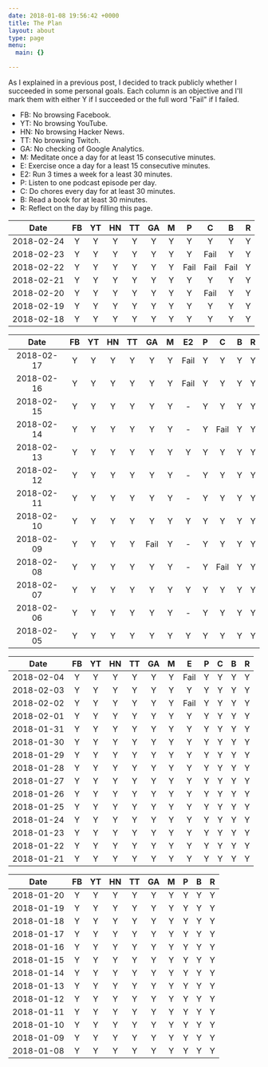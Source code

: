 ```yaml
---
date: 2018-01-08 19:56:42 +0000
title: The Plan
layout: about
type: page
menu:
  main: {}

---
```

As I explained in a previous post, I decided to track publicly whether I succeeded in some personal goals. Each column is an objective and I'll mark them with either Y if I succeeded or the full word "Fail" if I failed.

* FB: No browsing Facebook.
* YT: No browsing YouTube.
* HN: No browsing Hacker News.
* TT: No browsing Twitch.
* GA: No checking of Google Analytics.
* M: Meditate once a day for at least 15 consecutive minutes.
* E: Exercise once a day for a least 15 consecutive minutes.
* E2: Run 3 times a week for a least 30 minutes.
* P: Listen to one podcast episode per day.
* C: Do chores every day for at least 30 minutes.
* B: Read a book for at least 30 minutes.
* R: Reflect on the day by filling this page.

| Date | FB | YT | HN | TT | GA | M | P | C | B | R |
|:-:|:-:|:-:|:-:|:-:|:-:|:-:|:-:|:-:|:-:|:-:|
| 2018-02-24 | Y | Y | Y | Y | Y | Y | Y | Y | Y | Y |
| 2018-02-23 | Y | Y | Y | Y | Y | Y | Y | Fail | Y | Y |
| 2018-02-22 | Y | Y | Y | Y | Y | Y | Fail | Fail | Fail | Y |
| 2018-02-21 | Y | Y | Y | Y | Y | Y | Y | Y | Y | Y |
| 2018-02-20 | Y | Y | Y | Y | Y | Y | Y | Fail | Y | Y |
| 2018-02-19 | Y | Y | Y | Y | Y | Y | Y | Y | Y | Y |
| 2018-02-18 | Y | Y | Y | Y | Y | Y | Y | Y | Y | Y |

| Date | FB | YT | HN | TT | GA | M | E2 | P | C | B | R |
|:-:|:-:|:-:|:-:|:-:|:-:|:-:|:-:|:-:|:-:|:-:|:-:|
| 2018-02-17 | Y | Y | Y | Y | Y | Y | Fail | Y | Y | Y | Y |
| 2018-02-16 | Y | Y | Y | Y | Y | Y | Fail | Y | Y | Y | Y |
| 2018-02-15 | Y | Y | Y | Y | Y | Y | - | Y | Y | Y | Y |
| 2018-02-14 | Y | Y | Y | Y | Y | Y | - | Y | Fail | Y | Y |
| 2018-02-13 | Y | Y | Y | Y | Y | Y | Y | Y | Y | Y | Y |
| 2018-02-12 | Y | Y | Y | Y | Y | Y | - | Y | Y | Y | Y |
| 2018-02-11 | Y | Y | Y | Y | Y | Y | - | Y | Y | Y | Y |
| 2018-02-10 | Y | Y | Y | Y | Y | Y | Y | Y | Y | Y | Y |
| 2018-02-09 | Y | Y | Y | Y | Fail | Y | - | Y | Y | Y | Y |
| 2018-02-08 | Y | Y | Y | Y | Y | Y | - | Y | Fail | Y | Y |
| 2018-02-07 | Y | Y | Y | Y | Y | Y | Y | Y | Y | Y | Y |
| 2018-02-06 | Y | Y | Y | Y | Y | Y | - | Y | Y | Y | Y |
| 2018-02-05 | Y | Y | Y | Y | Y | Y | Y | Y | Y | Y | Y |

| Date | FB | YT | HN | TT | GA | M | E | P | C | B | R |
|:-:|:-:|:-:|:-:|:-:|:-:|:-:|:-:|:-:|:-:|:-:|:-:|
| 2018-02-04 | Y | Y | Y | Y | Y | Y | Fail | Y | Y | Y | Y |
| 2018-02-03 | Y | Y | Y | Y | Y | Y | Y | Y | Y | Y | Y |
| 2018-02-02 | Y | Y | Y | Y | Y | Y | Fail | Y | Y | Y | Y |
| 2018-02-01 | Y | Y | Y | Y | Y | Y | Y | Y | Y | Y | Y |
| 2018-01-31 | Y | Y | Y | Y | Y | Y | Y | Y | Y | Y | Y |
| 2018-01-30 | Y | Y | Y | Y | Y | Y | Y | Y | Y | Y | Y |
| 2018-01-29 | Y | Y | Y | Y | Y | Y | Y | Y | Y | Y | Y |
| 2018-01-28 | Y | Y | Y | Y | Y | Y | Y | Y | Y | Y | Y |
| 2018-01-27 | Y | Y | Y | Y | Y | Y | Y | Y | Y | Y | Y |
| 2018-01-26 | Y | Y | Y | Y | Y | Y | Y | Y | Y | Y | Y |
| 2018-01-25 | Y | Y | Y | Y | Y | Y | Y | Y | Y | Y | Y |
| 2018-01-24 | Y | Y | Y | Y | Y | Y | Y | Y | Y | Y | Y |
| 2018-01-23 | Y | Y | Y | Y | Y | Y | Y | Y | Y | Y | Y |
| 2018-01-22 | Y | Y | Y | Y | Y | Y | Y | Y | Y | Y | Y |
| 2018-01-21 | Y | Y | Y | Y | Y | Y | Y | Y | Y | Y | Y |

| Date | FB | YT | HN | TT | GA | M | P | B | R |
|:-:|:-:|:-:|:-:|:-:|:-:|:-:|:-:|:-:|:-:|
| 2018-01-20 | Y | Y | Y | Y | Y | Y | Y | Y | Y |
| 2018-01-19 | Y | Y | Y | Y | Y | Y | Y | Y | Y |
| 2018-01-18 | Y | Y | Y | Y | Y | Y | Y | Y | Y |
| 2018-01-17 | Y | Y | Y | Y | Y | Y | Y | Y | Y |
| 2018-01-16 | Y | Y | Y | Y | Y | Y | Y | Y | Y |
| 2018-01-15 | Y | Y | Y | Y | Y | Y | Y | Y | Y |
| 2018-01-14 | Y | Y | Y | Y | Y | Y | Y | Y | Y |
| 2018-01-13 | Y | Y | Y | Y | Y | Y | Y | Y | Y |
| 2018-01-12 | Y | Y | Y | Y | Y | Y | Y | Y | Y |
| 2018-01-11 | Y | Y | Y | Y | Y | Y | Y | Y | Y |
| 2018-01-10 | Y | Y | Y | Y | Y | Y | Y | Y | Y |
| 2018-01-09 | Y | Y | Y | Y | Y | Y | Y | Y | Y |
| 2018-01-08 | Y | Y | Y | Y | Y | Y | Y | Y | Y |